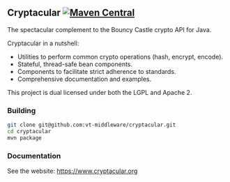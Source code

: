 ## Cryptacular [![Maven Central](https://maven-badges.herokuapp.com/maven-central/org.cryptacular/cryptacular/badge.svg?style=flat)](https://maven-badges.herokuapp.com/maven-central/org.cryptacular/cryptacular)

The spectacular complement to the Bouncy Castle crypto API for Java.

Cryptacular in a nutshell:

* Utilities to perform common crypto operations (hash, encrypt, encode).
* Stateful, thread-safe bean components.
* Components to facilitate strict adherence to standards.
* Comprehensive documentation and examples.

This project is dual licensed under both the LGPL and Apache 2.

### Building
```sh
git clone git@github.com:vt-middleware/cryptacular.git
cd cryptacular
mvn package
```

### Documentation
See the website: https://www.cryptacular.org
